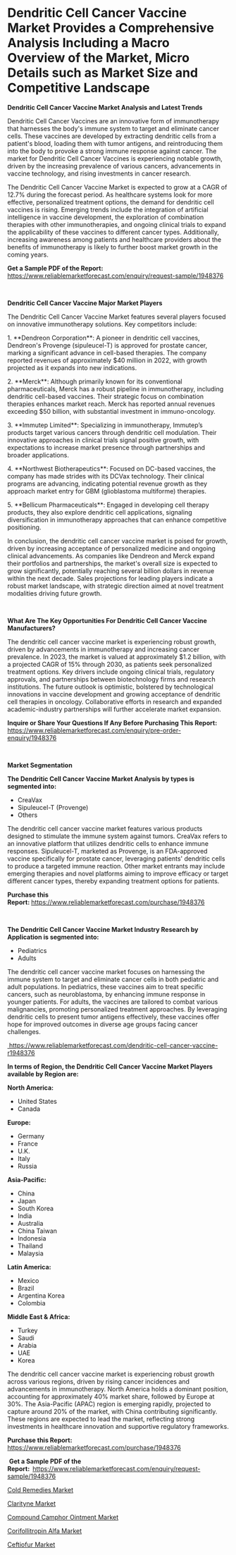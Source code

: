 <p><h1>Dendritic Cell Cancer Vaccine Market Provides a Comprehensive Analysis Including a Macro Overview of the Market, Micro Details such as Market Size and Competitive Landscape</h1></p><p><strong>Dendritic Cell Cancer Vaccine Market Analysis and Latest Trends</strong></p>
<p><p>Dendritic Cell Cancer Vaccines are an innovative form of immunotherapy that harnesses the body's immune system to target and eliminate cancer cells. These vaccines are developed by extracting dendritic cells from a patient's blood, loading them with tumor antigens, and reintroducing them into the body to provoke a strong immune response against cancer. The market for Dendritic Cell Cancer Vaccines is experiencing notable growth, driven by the increasing prevalence of various cancers, advancements in vaccine technology, and rising investments in cancer research.</p><p>The Dendritic Cell Cancer Vaccine Market is expected to grow at a CAGR of 12.7% during the forecast period. As healthcare systems look for more effective, personalized treatment options, the demand for dendritic cell vaccines is rising. Emerging trends include the integration of artificial intelligence in vaccine development, the exploration of combination therapies with other immunotherapies, and ongoing clinical trials to expand the applicability of these vaccines to different cancer types. Additionally, increasing awareness among patients and healthcare providers about the benefits of immunotherapy is likely to further boost market growth in the coming years.</p></p>
<p><strong>Get a Sample PDF of the Report:&nbsp;</strong> <a href="https://www.reliablemarketforecast.com/enquiry/request-sample/1948376?utm_campaign=1144&utm_medium=2&utm_source=Github&utm_content=ia&utm_term=08032025&utm_id=dendritic-cell-cancer-vaccine">https://www.reliablemarketforecast.com/enquiry/request-sample/1948376</a></p>
<p>&nbsp;</p>
<p><strong>Dendritic Cell Cancer Vaccine Major Market Players</strong></p>
<p><p>The Dendritic Cell Cancer Vaccine Market features several players focused on innovative immunotherapy solutions. Key competitors include:</p><p>1. **Dendreon Corporation**: A pioneer in dendritic cell vaccines, Dendreon's Provenge (sipuleucel-T) is approved for prostate cancer, marking a significant advance in cell-based therapies. The company reported revenues of approximately $40 million in 2022, with growth projected as it expands into new indications.</p><p>2. **Merck**: Although primarily known for its conventional pharmaceuticals, Merck has a robust pipeline in immunotherapy, including dendritic cell-based vaccines. Their strategic focus on combination therapies enhances market reach. Merck has reported annual revenues exceeding $50 billion, with substantial investment in immuno-oncology.</p><p>3. **Immutep Limited**: Specializing in immunotherapy, Immutep’s products target various cancers through dendritic cell modulation. Their innovative approaches in clinical trials signal positive growth, with expectations to increase market presence through partnerships and broader applications.</p><p>4. **Northwest Biotherapeutics**: Focused on DC-based vaccines, the company has made strides with its DCVax technology. Their clinical programs are advancing, indicating potential revenue growth as they approach market entry for GBM (glioblastoma multiforme) therapies.</p><p>5. **Bellicum Pharmaceuticals**: Engaged in developing cell therapy products, they also explore dendritic cell applications, signaling diversification in immunotherapy approaches that can enhance competitive positioning.</p><p>In conclusion, the dendritic cell cancer vaccine market is poised for growth, driven by increasing acceptance of personalized medicine and ongoing clinical advancements. As companies like Dendreon and Merck expand their portfolios and partnerships, the market's overall size is expected to grow significantly, potentially reaching several billion dollars in revenue within the next decade. Sales projections for leading players indicate a robust market landscape, with strategic direction aimed at novel treatment modalities driving future growth.</p></p>
<p>&nbsp;</p>
<p><strong>What Are The Key Opportunities For Dendritic Cell Cancer Vaccine Manufacturers?</strong></p>
<p><p>The dendritic cell cancer vaccine market is experiencing robust growth, driven by advancements in immunotherapy and increasing cancer prevalence. In 2023, the market is valued at approximately $1.2 billion, with a projected CAGR of 15% through 2030, as patients seek personalized treatment options. Key drivers include ongoing clinical trials, regulatory approvals, and partnerships between biotechnology firms and research institutions. The future outlook is optimistic, bolstered by technological innovations in vaccine development and growing acceptance of dendritic cell therapies in oncology. Collaborative efforts in research and expanded academic-industry partnerships will further accelerate market expansion.</p></p>
<p><strong>Inquire or Share Your Questions If Any Before Purchasing This Report:</strong> <a href="https://www.reliablemarketforecast.com/enquiry/pre-order-enquiry/1948376?utm_campaign=1144&utm_medium=2&utm_source=Github&utm_content=ia&utm_term=08032025&utm_id=dendritic-cell-cancer-vaccine">https://www.reliablemarketforecast.com/enquiry/pre-order-enquiry/1948376</a></p>
<p>&nbsp;</p>
<p><strong>Market Segmentation</strong></p>
<p><strong>The Dendritic Cell Cancer Vaccine Market Analysis by types is segmented into:</strong></p>
<p><ul><li>CreaVax</li><li>Sipuleucel-T (Provenge)</li><li>Others</li></ul></p>
<p><p>The dendritic cell cancer vaccine market features various products designed to stimulate the immune system against tumors. CreaVax refers to an innovative platform that utilizes dendritic cells to enhance immune responses. Sipuleucel-T, marketed as Provenge, is an FDA-approved vaccine specifically for prostate cancer, leveraging patients' dendritic cells to produce a targeted immune reaction. Other market entrants may include emerging therapies and novel platforms aiming to improve efficacy or target different cancer types, thereby expanding treatment options for patients.</p></p>
<p><strong>Purchase this Report:&nbsp;</strong><a href="https://www.reliablemarketforecast.com/purchase/1948376?utm_campaign=1144&utm_medium=2&utm_source=Github&utm_content=ia&utm_term=08032025&utm_id=dendritic-cell-cancer-vaccine">https://www.reliablemarketforecast.com/purchase/1948376</a></p>
<p>&nbsp;</p>
<p><strong>The Dendritic Cell Cancer Vaccine Market Industry Research by Application is segmented into:</strong></p>
<p><ul><li>Pediatrics</li><li>Adults</li></ul></p>
<p><p>The dendritic cell cancer vaccine market focuses on harnessing the immune system to target and eliminate cancer cells in both pediatric and adult populations. In pediatrics, these vaccines aim to treat specific cancers, such as neuroblastoma, by enhancing immune response in younger patients. For adults, the vaccines are tailored to combat various malignancies, promoting personalized treatment approaches. By leveraging dendritic cells to present tumor antigens effectively, these vaccines offer hope for improved outcomes in diverse age groups facing cancer challenges.</p></p>
<p><a href="https://www.reliablemarketforecast.com/dendritic-cell-cancer-vaccine-r1948376?utm_campaign=1144&utm_medium=2&utm_source=Github&utm_content=ia&utm_term=08032025&utm_id=dendritic-cell-cancer-vaccine">&nbsp;https://www.reliablemarketforecast.com/dendritic-cell-cancer-vaccine-r1948376</a></p>
<p><strong>In terms of Region, the Dendritic Cell Cancer Vaccine Market Players available by Region are:</strong></p>
<p>
    <p> <strong> North America: </strong>
        <ul>
            <li>United States</li>
            <li>Canada</li>
        </ul>
        </p> 
    <p> <strong> Europe: </strong>
        <ul>
            <li>Germany</li>
            <li>France</li>
            <li>U.K.</li>
            <li>Italy</li>
            <li>Russia</li>
        </ul>
        </p> 
    <p> <strong> Asia-Pacific: </strong>
        <ul>
            <li>China</li>
            <li>Japan</li>
            <li>South Korea</li>
            <li>India</li>
            <li>Australia</li>
            <li>China Taiwan</li>
            <li>Indonesia</li>
            <li>Thailand</li>
            <li>Malaysia</li>
        </ul>
        </p> 
    <p> <strong> Latin America: </strong>
        <ul>
            <li>Mexico</li>
            <li>Brazil</li>
            <li>Argentina Korea</li>
            <li>Colombia</li>
        </ul>
        </p> 
    <p> <strong> Middle East & Africa: </strong>
        <ul>
            <li>Turkey</li>
            <li>Saudi</li>
            <li>Arabia</li>
            <li>UAE</li>
            <li>Korea</li>
        </ul>
    </p>
    </p>
<p><p>The dendritic cell cancer vaccine market is experiencing robust growth across various regions, driven by rising cancer incidences and advancements in immunotherapy. North America holds a dominant position, accounting for approximately 40% market share, followed by Europe at 30%. The Asia-Pacific (APAC) region is emerging rapidly, projected to capture around 20% of the market, with China contributing significantly. These regions are expected to lead the market, reflecting strong investments in healthcare innovation and supportive regulatory frameworks.</p></p>
<p><strong>Purchase this Report: </strong><a href="https://www.reliablemarketforecast.com/purchase/1948376?utm_campaign=1144&utm_medium=2&utm_source=Github&utm_content=ia&utm_term=08032025&utm_id=dendritic-cell-cancer-vaccine">https://www.reliablemarketforecast.com/purchase/1948376</a></p>
<p>&nbsp;<strong>Get a Sample PDF of the Report:&nbsp;&nbsp;</strong><a href="https://www.reliablemarketforecast.com/enquiry/request-sample/1948376?utm_campaign=1144&utm_medium=2&utm_source=Github&utm_content=ia&utm_term=08032025&utm_id=dendritic-cell-cancer-vaccine">https://www.reliablemarketforecast.com/enquiry/request-sample/1948376</a></p>
<p><strong></strong></p>
<p><p><a href="https://github.com/failarustic/Market-Research-Report-List-1/blob/main/cold-remedies-market.md?utm_campaign=1144&utm_medium=2&utm_source=Github&utm_content=ia&utm_term=08032025&utm_id=dendritic-cell-cancer-vaccine">Cold Remedies Market</a></p><p><a href="https://github.com/damjiederyd/Market-Research-Report-List-1/blob/main/clarityne-market.md?utm_campaign=1144&utm_medium=2&utm_source=Github&utm_content=ia&utm_term=08032025&utm_id=dendritic-cell-cancer-vaccine">Clarityne Market</a></p><p><a href="https://github.com/claracpegios/Market-Research-Report-List-1/blob/main/compound-camphor-ointment-market.md?utm_campaign=1144&utm_medium=2&utm_source=Github&utm_content=ia&utm_term=08032025&utm_id=dendritic-cell-cancer-vaccine">Compound Camphor Ointment Market</a></p><p><a href="https://github.com/mabutironaldo/Market-Research-Report-List-7/blob/main/corifollitropin-alfa-market.md?utm_campaign=1144&utm_medium=2&utm_source=Github&utm_content=ia&utm_term=08032025&utm_id=dendritic-cell-cancer-vaccine">Corifollitropin Alfa Market</a></p><p><a href="https://github.com/maaniwilka9y/Market-Research-Report-List-1/blob/main/ceftiofur-market.md?utm_campaign=1144&utm_medium=2&utm_source=Github&utm_content=ia&utm_term=08032025&utm_id=dendritic-cell-cancer-vaccine">Ceftiofur Market</a></p></p>